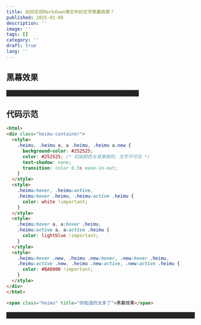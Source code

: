 ```yaml
---
title: 如何实现Markdown博文中的文字黑幕效果？
published: 2025-01-08
description: ''
image: ''
tags: []
category: ''
draft: true 
lang: ''
---
```


## 黑幕效果

<html>
<div class="heimu-container">
  <style>
    .heimu, .heimu a, a .heimu, .heimu a.new {
      background-color: #252525;
      color: #252525; /* 初始颜色与背景相同，文字不可见 */
      text-shadow: none;
      transition: color 0.5s ease-in-out;
    }
  </style>
  <style>
    .heimu:hover, .heimu:active,
    .heimu:hover .heimu, .heimu:active .heimu {
      color: white !important;
    }
  </style>
  <style>
    .heimu:hover a, a:hover .heimu,
    .heimu:active a, a:active .heimu {
      color: lightblue !important;
    }
  </style>
  <style>
    .heimu:hover .new, .heimu .new:hover, .new:hover .heimu,
    .heimu:active .new, .heimu .new:active, .new:active .heimu {
      color: #BA0000 !important;
    }
  </style>
</div>
</html>

<span class="heimu" title="你知道的太多了">这是一段文字，你需要把鼠标悬停在黑色块中才能看得见</span>

## 代码示范

```html
<html>
<div class="heimu-container">
  <style>
    .heimu, .heimu a, a .heimu, .heimu a.new {
      background-color: #252525;
      color: #252525; /* 初始颜色与背景相同，文字不可见 */
      text-shadow: none;
      transition: color 0.5s ease-in-out;
    }
  </style>
  <style>
    .heimu:hover, .heimu:active,
    .heimu:hover .heimu, .heimu:active .heimu {
      color: white !important;
    }
  </style>
  <style>
    .heimu:hover a, a:hover .heimu,
    .heimu:active a, a:active .heimu {
      color: lightblue !important;
    }
  </style>
  <style>
    .heimu:hover .new, .heimu .new:hover, .new:hover .heimu,
    .heimu:active .new, .heimu .new:active, .new:active .heimu {
      color: #BA0000 !important;
    }
  </style>
</div>
</html>

<span class="heimu" title="你知道的太多了">黑幕效果</span>
```

<span class="heimu" title="你知道的太多了">可惜我没找到使用单独的css文件的方法，只能在markdown文件中写上代码了。</span>